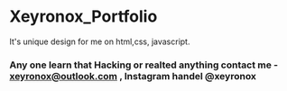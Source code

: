 # Xeyronox_Portfolio
It's unique design for me on html,css, javascript. 

### Any one learn that Hacking or realted anything contact me - xeyronox@outlook.com , Instagram handel @xeyronox
